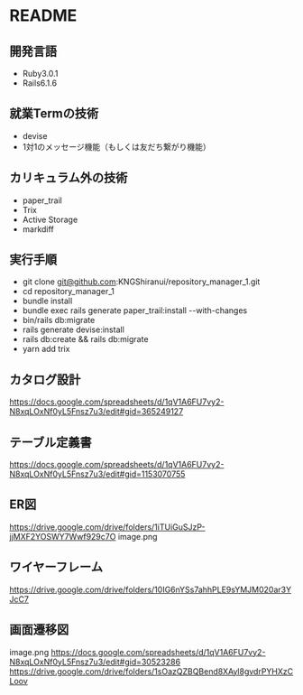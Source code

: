 # README

## 開発言語
- Ruby3.0.1
- Rails6.1.6

## 就業Termの技術
- devise
- 1対1のメッセージ機能（もしくは友だち繋がり機能）

## カリキュラム外の技術
- paper_trail
- Trix
- Active Storage
- markdiff

## 実行手順
- git clone git@github.com:KNGShiranui/repository_manager_1.git
- cd repository_manager_1
- bundle install
- bundle exec rails generate paper_trail:install --with-changes
- bin/rails db:migrate
- rails generate devise:install
- rails db:create && rails db:migrate
- yarn add trix

## カタログ設計
  https://docs.google.com/spreadsheets/d/1qV1A6FU7vy2-N8xqLOxNf0yL5Fnsz7u3/edit#gid=365249127
## テーブル定義書
  https://docs.google.com/spreadsheets/d/1qV1A6FU7vy2-N8xqLOxNf0yL5Fnsz7u3/edit#gid=1153070755
## ER図
  https://drive.google.com/drive/folders/1iTUiGuSJzP-jjMXF2YOSWY7Wwf929c7O
  image.png
## ワイヤーフレーム
  https://drive.google.com/drive/folders/10IG6nYSs7ahhPLE9sYMJM020ar3YJcC7
## 画面遷移図
  image.png
  https://docs.google.com/spreadsheets/d/1qV1A6FU7vy2-N8xqLOxNf0yL5Fnsz7u3/edit#gid=30523286
  https://drive.google.com/drive/folders/1sOazQZBQBend8XAyl8gvdrPYHXzCLoov